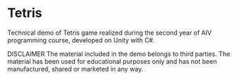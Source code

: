 # Tetris
 Technical demo of Tetris game realized during the second year of AIV programming course, developed on Unity with C#.

DISCLAIMER
The material included in the demo belongs to third parties. The material has been used for educational purposes only and has not been manufactured, shared or marketed in any way.
